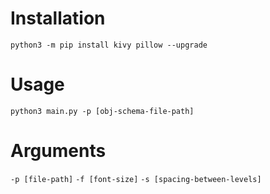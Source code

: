 <h1>Installation</h1>
<code>python3 -m pip install kivy pillow --upgrade</code>
<h1>Usage</h1>
<code>python3 main.py -p [obj-schema-file-path]</code>
<h1>Arguments</h1>
<code>-p [file-path]</code>
<code>-f [font-size]</code>
<code>-s [spacing-between-levels]</code>
